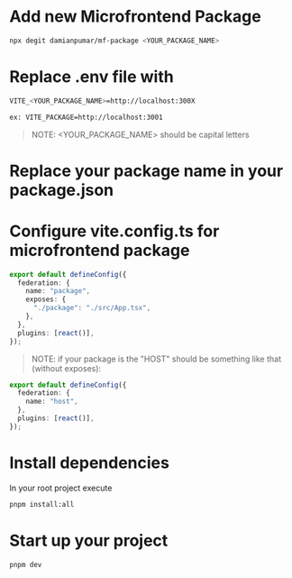 # Add new Microfrontend Package

```sh
npx degit damianpumar/mf-package <YOUR_PACKAGE_NAME>
```

# Replace .env file with

```sh
VITE_<YOUR_PACKAGE_NAME>=http://localhost:300X

ex: VITE_PACKAGE=http://localhost:3001
```

> NOTE: <YOUR_PACKAGE_NAME> should be capital letters

# Replace your package name in your package.json

# Configure vite.config.ts for microfrontend package

```ts
export default defineConfig({
  federation: {
    name: "package",
    exposes: {
      "./package": "./src/App.tsx",
    },
  },
  plugins: [react()],
});
```

> NOTE: if your package is the "HOST" should be something like that (without exposes):

```ts
export default defineConfig({
  federation: {
    name: "host",
  },
  plugins: [react()],
});
```

# Install dependencies

In your root project execute

```sh
pnpm install:all
```

# Start up your project

```sh
pnpm dev
```
